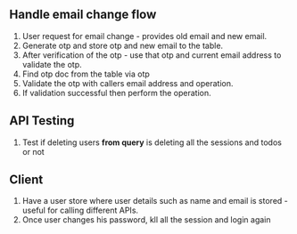 ## Handle email change flow

1. User request for email change - provides old email and new email.
2. Generate otp and store otp and new email to the table.
3. After verification of the otp - use that otp and current email address to validate the otp.
4. Find otp doc from the table via otp
5. Validate the otp with callers email address and operation.
6. If validation successful then perform the operation.

## API Testing

1. Test if deleting users **from query** is deleting all the sessions and todos or not

## Client

1. Have a user store where user details such as name and email is stored - useful for calling different APIs.
2. Once user changes his password, kll all the session and login again

